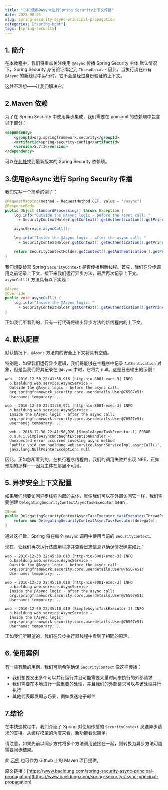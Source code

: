 ```yaml
---
title: "[译]使用@Async进行Spring Security上下文传播"
date: 2023-08-25
slug: spring-security-async-principal-propagation
categories: ["spring-boot"]
tags: [spring-security]
---
```


## 1. 简介

在本教程中，我们将重点关注使用 `@Async` 传播 Spring Security 主体
默认情况下，Spring Security 身份验证绑定到 `ThreadLocal` - 因此，当执行流在带有 `@Async` 的新线程中运行时，它不会是经过身份验证的上下文。

这并不理想——让我们解决它。

## 2.Maven 依赖

为了在 Spring Security 中使用异步集成，我们需要在 pom.xml 的依赖项中包含以下部分：

```xml
<dependency>
    <groupId>org.springframework.security</groupId>
    <artifactId>spring-security-config</artifactId>
    <version>5.7.3</version>
</dependency>
```

可以在[此处](https://search.maven.org/classic/#search|ga|1|g%3A%22org.springframework.security%22)找到最新版本的 Spring Security 依赖项。

## 3.使用@Async 进行 Spring Security 传播

我们先写一个简单的例子：

```java
@RequestMapping(method = RequestMethod.GET, value = "/async")
@ResponseBody
public Object standardProcessing() throws Exception {
    log.info("Outside the @Async logic - before the async call: "
      + SecurityContextHolder.getContext().getAuthentication().getPrincipal());

    asyncService.asyncCall();

    log.info("Inside the @Async logic - after the async call: "
      + SecurityContextHolder.getContext().getAuthentication().getPrincipal());

    return SecurityContextHolder.getContext().getAuthentication().getPrincipal();
}
```

我们想要检查 Spring `SecurityContext` 是否传播到新线程。首先，我们在异步调用之前记录上下文，接下来我们运行异步方法，最后再次记录上下文。` asyncCall()` 方法具有以下实现：

```java
@Async
@Override
public void asyncCall() {
    log.info("Inside the @Async logic: "
      + SecurityContextHolder.getContext().getAuthentication().getPrincipal());
}
```

正如我们所看到的，只有一行代码将输出异步方法的新线程内的上下文。

## 4. 默认配置

默认情况下，`@Async` 方法内的安全上下文将具有空值。

特别是，如果我们运行异步逻辑，我们将能够在主程序中记录 `Authentication` 对象，但是当我们将其记录在 `@Async` 中时，它将为 null。这是日志输出的示例：

```plaintext
web - 2016-12-30 22:41:58,916 [http-nio-8081-exec-3] INFO
  o.baeldung.web.service.AsyncService -
  Outside the @Async logic - before the async call:
  org.springframework.security.core.userdetails.User@76507e51:
  Username: temporary; ...

web - 2016-12-30 22:41:58,921 [http-nio-8081-exec-3] INFO
  o.baeldung.web.service.AsyncService -
  Inside the @Async logic - after the async call:
  org.springframework.security.core.userdetails.User@76507e51:
  Username: temporary; ...

  web - 2016-12-30 22:41:58,926 [SimpleAsyncTaskExecutor-1] ERROR
  o.s.a.i.SimpleAsyncUncaughtExceptionHandler -
  Unexpected error occurred invoking async method
  'public void com.baeldung.web.service.AsyncServiceImpl.asyncCall()'.
  java.lang.NullPointerException: null
```

因此，正如您所看到的，在执行程序线程内，我们的调用失败并出现 NPE，正如预期的那样——因为主体在那里不可用。

## 5. 异步安全上下文配置

如果我们想要访问异步线程内部的主体，就像我们可以在外部访问它一样，我们需要创建 `DelegatingSecurityContextAsyncTaskExecutor` bean：

```java
@Bean
public DelegatingSecurityContextAsyncTaskExecutor taskExecutor(ThreadPoolTaskExecutor delegate) {
    return new DelegatingSecurityContextAsyncTaskExecutor(delegate);
}
```

通过这样做，Spring 将在每个 `@Async` 调用中使用当前的 `SecurityContext`。

现在，让我们再次运行该应用程序并查看日志信息以确保情况确实如此：

```plaintext
web - 2016-12-30 22:45:18,013 [http-nio-8081-exec-3] INFO
  o.baeldung.web.service.AsyncService -
  Outside the @Async logic - before the async call:
  org.springframework.security.core.userdetails.User@76507e51:
  Username: temporary; ...

web - 2016-12-30 22:45:18,018 [http-nio-8081-exec-3] INFO
  o.baeldung.web.service.AsyncService -
  Inside the @Async logic - after the async call:
  org.springframework.security.core.userdetails.User@76507e51:
  Username: temporary; ...

web - 2016-12-30 22:45:18,019 [SimpleAsyncTaskExecutor-1] INFO
  o.baeldung.web.service.AsyncService -
  Inside the @Async logic:
  org.springframework.security.core.userdetails.User@76507e51:
  Username: temporary; ...
```

正如我们所期望的，我们在异步执行器线程中看到了相同的原理。

## 6. 使用案例

有一些有趣的用例，我们可能希望确保 `SecurityContext` 像这样传播：

- 我们想要发出多个可以并行运行并且可能需要大量时间来执行的外部请求
- 我们需要在本地进行一些重要的处理，并且我们的外部请求可以与该处理并行执行
- 其他代表即发即忘场景，例如发送电子邮件

## 7.结论

在本快速教程中，我们介绍了 Spring 对使用传播的 `SecurityContext` 发送异步请求的支持。从编程模型的角度来看，新功能看似简单。

请注意，如果先前以同步方式将多个方法调用链接在一起，则转换为异步方法可能需要同步结果。

此 [示例](https://github.com/eugenp/tutorials/tree/master/spring-security-modules/spring-security-web-rest) 也可作为 Github 上的 Maven 项目提供。

原文链接：[https://www.baeldung.com/spring-security-async-principal-propagation](https://www.baeldung.com/spring-security-async-principal-propagation)
